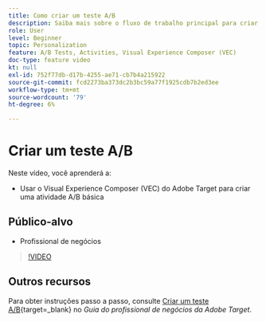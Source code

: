 ```yaml
---
title: Como criar um teste A/B
description: Saiba mais sobre o fluxo de trabalho principal para criar atividades A/B no [!DNL Adobe Target]. Crie uma atividade A/B básica usando o Visual Experience Composer (VEC).
role: User
level: Beginner
topic: Personalization
feature: A/B Tests, Activities, Visual Experience Composer (VEC)
doc-type: feature video
kt: null
exl-id: 752f77db-d17b-4255-ae71-cb7b4a215922
source-git-commit: fcd2273ba373dc2b3bc59a77f1925cdb7b2ed3ee
workflow-type: tm+mt
source-wordcount: '79'
ht-degree: 6%

---
```


# Criar um teste A/B

Neste vídeo, você aprenderá a:

* Usar o Visual Experience Composer (VEC) do Adobe Target para criar uma atividade A/B básica

## Público-alvo

* Profissional de negócios

>[!VIDEO](https://video.tv.adobe.com/v/17391/?quality=12)

## Outros recursos

Para obter instruções passo a passo, consulte [Criar um teste A/B](https://experienceleague.adobe.com/docs/target/using/activities/abtest/create/test-create-ab.html?lang=pt-BR){target=_blank} no *Guia do profissional de negócios da Adobe Target*.
